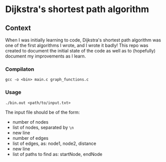 # Dijkstra's shortest path algorithm

## Context

When I was initially learning to code, Dijkstra's shortest path algorithm was one of the first algorithms I wrote, and I wrote it badly!
This repo was created to document the initial state of the code as well as to (hopefully) document my improvements as I learn. 


### Compilaton

```gcc -o <bin> main.c graph_functions.c```

### Usage

```./bin.out <path/to/input.txt> ```

The input file should be of the form:
- number of nodes
- list of nodes, separated by ```\n```
- new line
- number of edges
- list of edges, as: node1, node2, distance
- new line
- list of paths to find as: startNode, endNode

